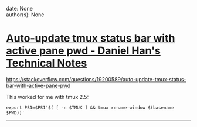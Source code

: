 
date: None  
author(s): None  

# [Auto-update tmux status bar with active pane pwd - Daniel Han's Technical Notes](https://sites.google.com/site/xiangyangsite/home/technical-tips/linux-unix/auto-update-tmux-status-bar-with-active-pane-pwd)

https://stackoverflow.com/questions/19200589/auto-update-tmux-status-bar-with-active-pane-pwd

This worked for me with tmux 2.5:
    
    
    export PS1=$PS1'$( [ -n $TMUX ] && tmux rename-window $(basename $PWD))'  
  
---

